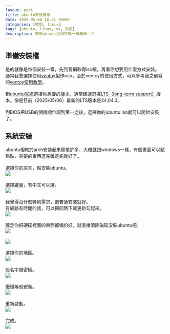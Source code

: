 ```yaml
---
layout: post
title: ubuntu安裝教學
date: 2025-05-06 16:34 +0800
categories: [教學, linux]
tags: [ubuntu, linux, os, 系統]
description: 安裝ubuntu就跟呼吸一樣簡單（＃
---
```

## 準備安裝檔
是的就像是每個安裝一樣，先到官網取得iso檔，再看你想要用什麼方式安裝。<br>
通常我會選擇使用[ventoy](https://ventoy.net/en/index.html)製作usb，至於ventoy的使用方式，可以參考我之前寫的[ventoy使用教學](https://whitebearouo.github.io/posts/ventoy%E4%BD%BF%E7%94%A8%E6%95%99%E5%AD%B8/)。<br>
<br>
到[ubuntu官網](https://ubuntu.com/download/desktop)選擇你想要的版本，通常建議選擇[LTS（long-term support）](https://zh.wikipedia.org/zh-tw/%E9%95%B7%E6%9C%9F%E6%94%AF%E6%8F%B4)版本。像是目前（2025/05/06）最新的LTS版本是24.04.2。<br>
<br>
到BIOS把USB的開機順位調到第一之後，選擇你的ubuntu iso就可以開始安裝了。

## 系統安裝
ubuntu相較於arch安裝起來簡單許多，大概就跟windows一樣，有個畫面可以點點點，需要的東西選完確定完就好了。<br>
<br>
選擇你的語言，點安裝ubuntu。<br>
![](/assets/img/image/ubuntu安裝教學/選擇語言.png)<br>
<br>
選擇鍵盤，有中文可以選。<br>
![](/assets/img/image/ubuntu安裝教學/選鍵盤.png)<br>
<br>
我覺得沒什麼特別需求，選普通安裝就好。<br>
有網路有時間的話，可以把同時下載更新勾起來。<br>
![](/assets/img/image/ubuntu安裝教學/選擇安裝.png)<br>
<br>
確定你把硬碟裡面的東西都備份好，就直接清除磁碟安裝ubuntu吧。<br>
![](/assets/img/image/ubuntu安裝教學/安裝類型.png)<br>
<br>
![](/assets/img/image/ubuntu安裝教學/是否要將變更寫入磁碟中.png)<br>
<br>
選擇你的地區。<br>
![](/assets/img/image/ubuntu安裝教學/您在哪裡.png)<br>
<br>
設名字跟密碼。<br>
![](/assets/img/image/ubuntu安裝教學/您是誰.png)<br>
<br>
慢慢等他安裝。<br>
![](/assets/img/image/ubuntu安裝教學/安裝中.png)<br>
<br>
重新啟動。<br>
![](/assets/img/image/ubuntu安裝教學/重新啟動.png)<br>
<br>
完成。<br>
![](/assets/img/image/ubuntu安裝教學/完成.png)<br>